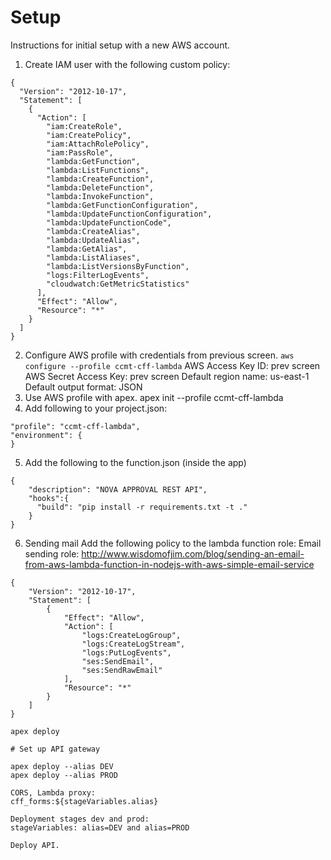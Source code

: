 # Setup
Instructions for initial setup with a new AWS account.
1. Create IAM user with the following custom policy:
```
{
  "Version": "2012-10-17",
  "Statement": [
    {
      "Action": [
        "iam:CreateRole",
        "iam:CreatePolicy",
        "iam:AttachRolePolicy",
        "iam:PassRole",
        "lambda:GetFunction",
        "lambda:ListFunctions",
        "lambda:CreateFunction",
        "lambda:DeleteFunction",
        "lambda:InvokeFunction",
        "lambda:GetFunctionConfiguration",
        "lambda:UpdateFunctionConfiguration",
        "lambda:UpdateFunctionCode",
        "lambda:CreateAlias",
        "lambda:UpdateAlias",
        "lambda:GetAlias",
        "lambda:ListAliases",
        "lambda:ListVersionsByFunction",
        "logs:FilterLogEvents",
        "cloudwatch:GetMetricStatistics"
      ],
      "Effect": "Allow",
      "Resource": "*"
    }
  ]
}
```
2. Configure AWS profile with credentials from previous screen.
```aws configure --profile ccmt-cff-lambda```
AWS Access Key ID: prev screen
AWS Secret Access Key: prev screen
Default region name: us-east-1
Default output format: JSON
3. Use AWS profile with apex.
apex init --profile ccmt-cff-lambda
4. Add following to your project.json:
```
"profile": "ccmt-cff-lambda",
"environment": {
}
```
5. Add the following to the function.json (inside the app)
```
{
    "description": "NOVA APPROVAL REST API",
    "hooks":{
      "build": "pip install -r requirements.txt -t ."
    }
}
```
6. Sending mail
Add the following policy to the lambda function role:
Email sending role: http://www.wisdomofjim.com/blog/sending-an-email-from-aws-lambda-function-in-nodejs-with-aws-simple-email-service
```
{
    "Version": "2012-10-17",
    "Statement": [
        {
            "Effect": "Allow",
            "Action": [
                "logs:CreateLogGroup",
                "logs:CreateLogStream",
                "logs:PutLogEvents",
                "ses:SendEmail",
                "ses:SendRawEmail"
            ],
            "Resource": "*"
        }
    ]
}

apex deploy

# Set up API gateway

apex deploy --alias DEV
apex deploy --alias PROD

CORS, Lambda proxy:
cff_forms:${stageVariables.alias}

Deployment stages dev and prod:
stageVariables: alias=DEV and alias=PROD

Deploy API.